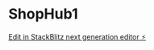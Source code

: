 # ShopHub1

[Edit in StackBlitz next generation editor ⚡️](https://stackblitz.com/~/github.com/SpecialAng/ShopHub1)